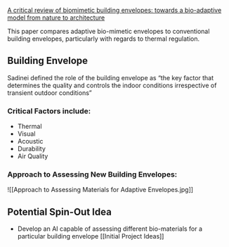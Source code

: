 [A critical review of biomimetic building envelopes: towards a bio-adaptive model from nature to architecture](https://www.sciencedirect.com/science/article/pii/S1364032122007328?via%3Dihub)

This paper compares adaptive bio-mimetic envelopes to conventional building envelopes, particularly with regards to thermal regulation. 
## Building Envelope
Sadinei defined the role of the building envelope as “the key factor that determines the quality and controls the indoor conditions irrespective of transient outdoor conditions”

### Critical Factors include:
- Thermal
- Visual
- Acoustic
- Durability
- Air Quality

### Approach to Assessing New Building Envelopes:

![[Approach to Assessing Materials for Adaptive Envelopes.jpg]]

## Potential Spin-Out Idea

- Develop an AI capable of assessing different bio-materials for a particular building envelope [[Initial Project Ideas]]